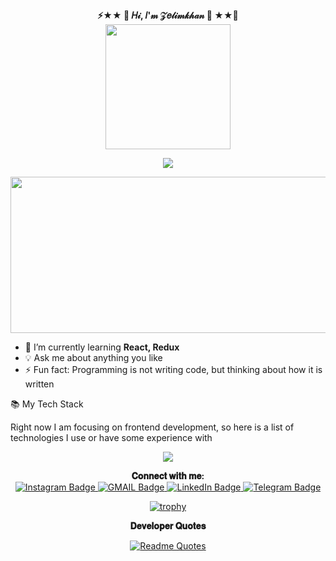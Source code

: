 
<div align="center"><b>⚡★★  🎀  𝐻𝒾, 𝐼'𝓂 𝒵𝑒𝓁𝒾𝓂𝓀𝒽𝒶𝓃  🎀  ★★👋</b></div>
<div id="header" align="center">
  
  <img src="https://media.giphy.com/media/dMLmQfCO7lCA2gX3tw/giphy.gif" width="200"/>
</div>



  <p align="center">
  <a href="https://github.com/DenverCoder1/readme-typing-svg"><img src="https://readme-typing-svg.herokuapp.com?font=Fira+Code&duration=4000&pause=1000&color=FF7F50&center=true&lines=I'm+always+learning+new+things;And+looking+for+new+opportunities;Welcome+aboard+and+have+fun!"></a>
</p>
  
  
  
 </div>
  
 <div id="badges" align="center">
  <a href="https://github.com/Zelimkhan-P">
<img src="https://komarev.com/ghpvc/?username=your-github-Zelimkhan-P&style=flat-square&color=blue" alt=""/>
  </a>
  </div>
 <div align="center">
  <img src="https://media.giphy.com/media/dWesBcTLavkZuG35MI/giphy.gif" width="600" height="250"/>
</div>


- 🌱 I’m currently learning **React, Redux**
- 💡 Ask me about anything you like
- ⚡ Fun fact: Programming is not writing code, but thinking about how it is written


📚 My Tech Stack

Right now I am focusing on frontend development, so here is a list of technologies I use or have some experience with

 <p align="center">
  <a href="https://skillicons.dev">
    <img src="https://skillicons.dev/icons?i=js,html,css,express,git,github,heroku,nodejs,postgres,react,redux,ts,vscode,webpack" />
  </a>
</p>

<div align="center"><b>𝐂𝐨𝐧𝐧𝐞𝐜𝐭 𝐰𝐢𝐭𝐡 𝐦𝐞:</b></div>
<div id="badges" align="center">
  <a href="https://www.instagram.com/zelimkhan_p/">
    <img src="https://img.shields.io/badge/Instagram-blue?style=for-the-badge&logo=Instagram&logoColor=white" alt="Instagram Badge"/>
  </a>
  <a href="mailto: chuchtokha@gmail.com">
    <img src="https://img.shields.io/badge/GMAIL-blue?style=for-the-badge&logo=gmail&logoColor=white" alt="GMAIL Badge"/>
     </a>
     <a href="https://www.linkedin.com/in/Zelimkhan-padaev">
    <img src="https://img.shields.io/badge/LinkedIn-0077B5?style=for-the-badge&logo=linkedin&logoColor=white" alt="LinkedIn Badge"/>
     </a>
  <a href="https://t.me/chuvokhi">
    <img src="https://img.shields.io/badge/Telegram-blue?style=for-the-badge&logo=telegram&logoColor=white" alt="Telegram Badge"/>
     </a>
     
[![trophy](https://github-profile-trophy.vercel.app/?username=Zelimkhan-P)](https://github.com/ryo-ma/github-profile-trophy)
 
  <div align="center"><b>𝐃𝐞𝐯𝐞𝐥𝐨𝐩𝐞𝐫 𝐐𝐮𝐨𝐭𝐞𝐬</b></div>
  
  
  [![Readme Quotes](https://quotes-github-readme.vercel.app/api?type=horizontal&theme=catppuccin_mocha)](https://github.com/piyushsuthar/github-readme-quotes)






















